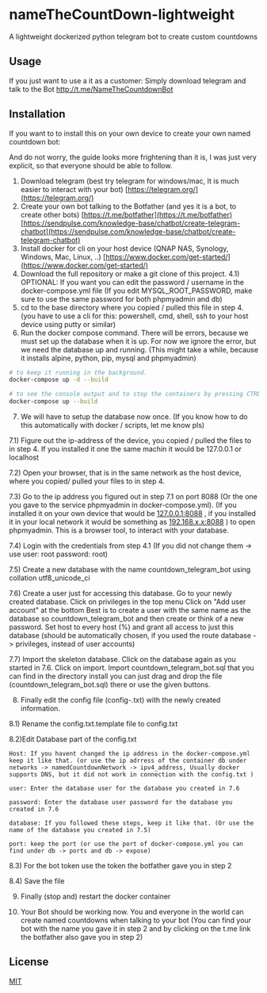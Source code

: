 # nameTheCountDown-lightweight
A lightweight dockerized python telegram bot to create custom countdowns

## Usage

If you just want to use a it as a customer: Simply download telegram and talk to the Bot http://t.me/NameTheCountdownBot 

## Installation

If you want to to install this on your own device to create your own named countdown bot:

And do not worry, the guide looks more frightening than it is, I was just very explicit, so that everyone should be able to follow.

1) Download telegram (best try telegram for windows/mac, It is much easier to interact with your bot)  [https://telegram.org/](https://telegram.org/)
2) Create your own bot talking to the Botfather (and yes it is a bot, to create other bots)  [https://t.me/botfather](https://t.me/botfather) [https://sendpulse.com/knowledge-base/chatbot/create-telegram-chatbot](https://sendpulse.com/knowledge-base/chatbot/create-telegram-chatbot)
3) Install docker for cli on your host device (QNAP NAS, Synology, Windows, Mac, Linux, ..) [https://www.docker.com/get-started/](https://www.docker.com/get-started/)
4) Download the full repository or make a git clone of this project.
4.1) OPTIONAL: If you want you can edit the password / username in the docker-compose.yml file (If you edit MYSQL_ROOT_PASSWORD, make sure to use the same password for both phpmyadmin and db)
5) cd to the base directory where you copied / pulled this file in step 4. (you have to use a cli for this: powershell, cmd, shell, ssh to your host device using putty or similar)
6) Run the docker compose command. There will be errors, because we must set up the database when it is up. For now we ignore the error, but we need the database up and running. (This might take a while, because it installs alpine, python, pip, mysql and phpmyadmin)
```bash
# to keep it running in the background. 
docker-compose up -d --build 
```

```bash
# to see the console output and to stop the containers by pressing CTRL + C
docker-compose up --build 
```
            
            
7) We will have to setup the database now once. (If you know how to do this automatically with docker / scripts, let me know pls)

7.1) Figure out the ip-address of the device, you copied / pulled the files to in step 4. If you installed it one the same machin it would be 127.0.0.1 or localhost

7.2) Open your browser, that is in the same network as the host device, where you copied/ pulled your files to in step 4.

7.3) Go to the ip address you figured out in step 7.1 on port 8088 (Or the one you gave to the service phpmyadmin in docker-compose.yml). (If you installed it on your own device that would be [127.0.0.1:8088](127.0.0.1:8088) , if you installed it in your local network it would be something as [192.168.x.x:8088](192.168.x.x:8088) ) 
to open phpmyadmin. This is a browser tool, to interact with your database.

7.4) Login with the credentials from step 4.1 (If you did not change them -> use user: root  password: root)

7.5) Create a new database with the name countdown_telegram_bot using collation utf8_unicode_ci

7.6) Create a user just for accessing this database.
    Go to your newly created database.
    Click on privileges in the top menu
    Click on "Add user account" at the bottom
    Best is to create a user with the same name as the database so countdown_telegram_bot and then create or think of a new password.
    Set host to every host (%) and grant all access to just this database (should be automatically chosen, if you used the route database -> privileges, instead of user accounts)

7.7) Import the skeleton database.
    Click on the database again as you started in 7.6.
    Click on import.
    Import countdown_telegram_bot.sql that you can find in the directory install
        you can just drag and drop the file (countdown_telegram_bot.sql) there or use the given buttons.

8) Finally edit the config file (config-.txt) with the newly created information.

8.1) Rename the config.txt.template file to config.txt

8.2)Edit Database  part of the config.txt

    Host: If you havent changed the ip address in the docker-compose.yml keep it like that. (or use the ip adrress of the container db under networks -> namedCountdownNetwork -> ipv4_address, Usually docker supports DNS, but it did not work in connection with the config.txt )

    user: Enter the database user for the database you created in 7.6

    password: Enter the database user password for the database you created in 7.6

    database: If you followed these steps, keep it like that. (Or use the name of the database you created in 7.5)

    port: keep the port (or use the port of docker-compose.yml you can find under db -> ports and db -> expose)

8.3) For the bot token use the token the botfather gave you in step 2

8.4) Save the file


9) Finally (stop and) restart the docker container

10) Your Bot should be working now. You and everyone in the world can create named countdowns when talking to your bot (You can find your bot with the name you gave it in step 2 and by clicking on the t.me link the botfather also gave you in step 2)
    



## License
[MIT](https://choosealicense.com/licenses/mit/)
